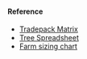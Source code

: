 #### Reference

- [Tradepack Matrix](https://docs.google.com/spreadsheets/d/1QNBlc4_WQj3x6DAIHhfIAbWshclZl86C9_w65SZ63nU/htmlview?pli=1&sle=true#gid=0)
- [Tree Spreadsheet](https://docs.google.com/spreadsheets/d/1xtqsqEUeosKn3LUfCw76Z52cdhVDpgEpgE7CXTvZBPs/htmlview?usp=sharing&pli=1&sle=true)
- [Farm sizing chart](http://imgur.com/a/91FCH#SABzphz)


